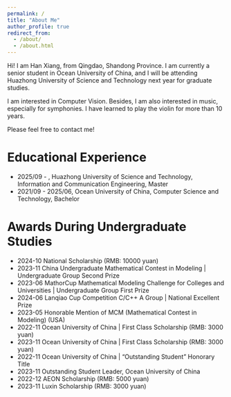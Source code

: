 ```yaml
---
permalink: /
title: "About Me"
author_profile: true
redirect_from: 
  - /about/
  - /about.html
---
```


Hi! I am Han Xiang, from Qingdao, Shandong Province. I am currently a senior student in Ocean University of China, and I will be attending Huazhong University of Science and Technology next year for graduate studies. 

I am interested in Computer Vision. Besides, I am also interested in music, especially for symphonies. I have learned to play the violin for more than 10 years.

Please feel free to contact me!

Educational Experience
======
- 2025/09 - , Huazhong University of Science and Technology, Information and Communication Engineering, Master
- 2021/09 - 2025/06, Ocean University of China, Computer Science and Technology, Bachelor


Awards During Undergraduate Studies
======
- 2024-10 National Scholarship (RMB: 10000 yuan)
- 2023-11 China Undergraduate Mathematical Contest in Modeling \| Undergraduate Group Second Prize
- 2023-06 MathorCup Mathematical Modeling Challenge for Colleges and Universities \| Undergraduate Group First Prize
- 2024-06 Lanqiao Cup Competition C/C++ A Group \| National Excellent Prize
- 2023-05 Honorable Mention of MCM (Mathematical Contest in Modeling) (USA)
- 2022-11 Ocean University of China \| First Class Scholarship (RMB: 3000 yuan)
- 2023-11 Ocean University of China \| First Class Scholarship (RMB: 3000 yuan)
- 2022-11 Ocean University of China \| “Outstanding Student” Honorary Title
- 2023-11 Outstanding Student Leader, Ocean University of China
- 2022-12 AEON Scholarship (RMB: 5000 yuan)
- 2023-11 Luxin Scholarship (RMB: 3000 yuan)

